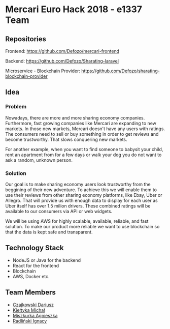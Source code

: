 # Mercari Euro Hack 2018 - e1337 Team

## Repositories

Frontend: https://github.com/Defozo/mercari-frontend

Backend: https://github.com/Defozo/Sharating-laravel

Microservice - Blockchain Provider: https://github.com/Defozo/sharating-blockchain-provider

## Idea

### Problem

Nowadays, there are more and more sharing economy companies. Furthermore, fast growing companies like Mercari are expanding to new markets. In those new markets, Mercari doesn't have any users with ratings. The consumers need to sell or buy something in order to get reviews and become trustworthy. That slows conquering new markets.

For another example, when you want to find someone to babysit your child, rent an apartment from for a few days or walk your dog you do not want to ask a random, unknown person.

### Solution

Our goal is to make sharing economy users look trustworthy from the beggining of their new adventure. To achieve this we will enable them to use their reviews from other sharing economy platforms, like Ebay, Uber or Allegro. That will provide us with enough data to display for each user as Uber itself has over 1.5 milion drivers. These combined ratings will be available to our consumers via API or web widgets.

We will be using AWS for highly scalable, available, reliable, and fast solution. To make our product more reliable we want to use blockchain so that the data is kept safe and transparent.

## Technology Stack
- NodeJS or Java for the backend
- React for the frontend
- Blockchain
- AWS, Docker etc.

## Team Members
- [Czajkowski Dariusz](https://github.com/DCzajkowski)
- [Kiełtyka Michał](https://github.com/Defozo)
- [Miszkurka Agnieszka](https://github.com/agnieszka-miszkurka)
- [Radliński Ignacy](https://github.com/radlinskii)
